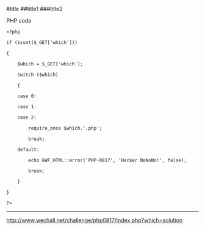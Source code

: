 #title
##title1
###title2

PHP code
```
<?php

if (isset($_GET['which']))

{

	$which = $_GET['which'];

	switch ($which)

	{

	case 0:

	case 1:

	case 2:

		require_once $which.'.php';

		break;

	default:

		echo GWF_HTML::error('PHP-0817', 'Hacker NoNoNo!', false);

		break;

	}

}

?>
```

***

http://www.wechall.net/challenge/php0817/index.php?which=solution
